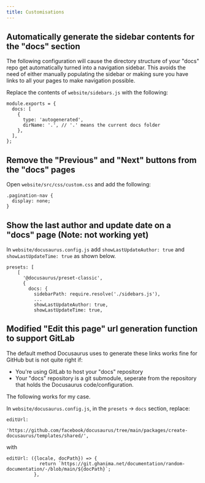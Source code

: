 ```yaml
---
title: Customisations
---
```


## Automatically generate the sidebar contents for the "docs" section
The following configuration will cause the directory structure of your "docs"
repo get automatically turned into a navigation sidebar.  This avoids the need
of either manually populating the sidebar or making sure you have links to all
your pages to make navigation possible.

Replace the contents of `website/sidebars.js` with the following:
```
module.exports = {
  docs: [
    {
      type: 'autogenerated',
      dirName: '.', // '.' means the current docs folder
    },
  ],
};
```

## Remove the "Previous" and "Next" buttons from the "docs" pages
Open `website/src/css/custom.css` and add the following:
```
.pagination-nav {
  display: none;
}
```

## Show the last author and update date on a "docs" page (Note: not working yet)
In `website/docusaurus.config.js` add `showLastUpdateAuthor: true` and
`showLastUpdateTime: true` as shown below.

```
presets: [
    [
      '@docusaurus/preset-classic',
      {
        docs: {
          sidebarPath: require.resolve('./sidebars.js'),
          ...
          showLastUpdateAuthor: true,
          showLastUpdateTime: true,
```

## Modified "Edit this page" url generation function to support GitLab
The default method Docusaurus uses to generate these links works fine for GitHub
but is not quite right if:
* You're using GitLab to host your "docs" repository
* Your "docs" repository is a git submodule, seperate from the repository that
  holds the Docusaurus code/configuration.

The following works for my case.

In `website/docusaurus.config.js`, in the `presets` -> `docs` section, replace:
```
editUrl:
            'https://github.com/facebook/docusaurus/tree/main/packages/create-docusaurus/templates/shared/',
```
with
```
editUrl: ({locale, docPath}) => {
            return `https://git.ghanima.net/documentation/random-documentation/-/blob/main/${docPath}`;
          },
```

